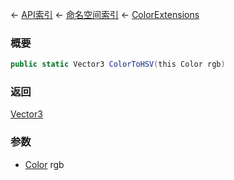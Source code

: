 ← [API索引](Api-Index) ← [命名空间索引](Namespace-Index) ← [ColorExtensions](VRageMath.ColorExtensions)

### 概要

```csharp
public static Vector3 ColorToHSV(this Color rgb)
```

### 返回

[Vector3](VRageMath.Vector3)

### 参数

* [Color](VRageMath.Color) rgb
